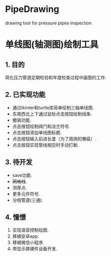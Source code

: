 ﻿# PipeDrawing
drawing tool for pressure pipes inspection
# 单线图(轴测图)绘制工具
## 1. 目的
简化压力管道定期检验和年度检查过程中画图的工作.
## 2. 已实现功能
- 通过tkinter和turtle库简单绘制三轴单线图.
- 东南西北上下通过鼠标点击按钮绘制线条.
- 撤销功能.
- 点击按钮绘制阀门和法兰符号.
- 点击按钮添加单线图标题.
- 点击按钮输入前进长度（为了周扬的懒癌）.
- 点击按钮实现管线相交时手动打断.
## 3. 待开发
- save功能.
- ~~网格线~~.
- 测厚点.
- 更多元件符号.
- 分枝管道(三通).
## 4. 憧憬
1. 实现语音控制绘图.
2. 移植安卓app.
3. 移植微信小程序.
4. 带显示屏硬件设备开发.
